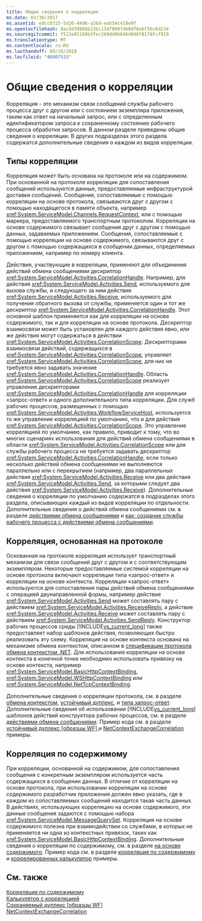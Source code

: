 ```yaml
---
title: Общие сведения о корреляции
ms.date: 03/30/2017
ms.assetid: edcc0315-5d26-44d6-a36d-ea554c418e9f
ms.openlocfilehash: 8ac5d39866b23bc134f009fdb0df6ebf56c6d234
ms.sourcegitcommit: f513a91160b3fec289dd06646d0d6f81f8fcf910
ms.translationtype: MT
ms.contentlocale: ru-RU
ms.lasthandoff: 09/18/2018
ms.locfileid: "46007533"
---
```

# <a name="correlation-overview"></a>Общие сведения о корреляции
Корреляция - это механизм связи сообщений службы рабочего процесса друг с другом или с состоянием экземпляра приложения, таким как ответ на начальный запрос, или с определенным идентификатором запроса к сохраненному состоянию рабочего процесса обработки запросов. В данном разделе приведены общие сведения о корреляции. В других подразделах этого раздела содержатся дополнительные сведения о каждом из видов корреляции.  
  
## <a name="types-of-correlation"></a>Типы корреляции  
 Корреляция может быть основана на протоколе или на содержимом. При основанной на протоколе корреляции для сопоставления сообщений используются данные, предоставляемые инфраструктурой доставки сообщений. Сообщения, сопоставляемые с помощью корреляции на основе протокола, связываются друг с другом с помощью находящегося в памяти объекта, например <xref:System.ServiceModel.Channels.RequestContext>, или с помощью маркера, предоставляемого транспортным протоколом. Корреляции на основе содержимого связывает сообщения друг с другом с помощью данных, задаваемых приложением. Сообщения, сопоставляемые с помощью корреляции на основе содержимого, связываются друг с другом с помощью содержащихся в сообщении данных, определяемых приложением, например по номеру клиента.  
  
 Действия, участвующие в корреляции, применяют для объединения действий обмена сообщениями дескриптор <xref:System.ServiceModel.Activities.CorrelationHandle>. Например, для действия <xref:System.ServiceModel.Activities.Send>, используемого для вызова службы, и следующего за ним действия <xref:System.ServiceModel.Activities.Receive>, используемого для получения обратного вызова от службы, применяется один и тот же дескриптор <xref:System.ServiceModel.Activities.CorrelationHandle>. Этот основной шаблон применяется как для корреляции на основе содержимого, так и для корреляции на основе протокола. Дескриптор взаимосвязи может быть установлен для каждого действия явно, или же действия могут содержаться в действии <xref:System.ServiceModel.Activities.CorrelationScope>. Дескрипторами взаимосвязи действий, содержащихся в <xref:System.ServiceModel.Activities.CorrelationScope>, управляет <xref:System.ServiceModel.Activities.CorrelationScope>, для них не требуется явно задавать значение <xref:System.ServiceModel.Activities.CorrelationHandle>. Область <xref:System.ServiceModel.Activities.CorrelationScope> реализует управление дескрипторами <xref:System.ServiceModel.Activities.CorrelationHandle> для корреляции «запрос-ответ» и одного дополнительного типа корреляции. Для служб рабочих процессов, размещенных с помощью <xref:System.ServiceModel.Activities.WorkflowServiceHost>, используется то же управление корреляцией по умолчанию, что и для действия <xref:System.ServiceModel.Activities.CorrelationScope>. Это управление корреляцией по умолчанию, как правило, приводит к тому, что во многих сценариях использования для действий обмена сообщениями в области <xref:System.ServiceModel.Activities.CorrelationScope> или для службы рабочего процесса не требуется задавать дескриптор <xref:System.ServiceModel.Activities.CorrelationHandle>, если только несколько действий обмена сообщениями не выполняются параллельно или с перекрытием (например, два параллельных действия <xref:System.ServiceModel.Activities.Receive> или два действия <xref:System.ServiceModel.Activities.Send>, за которыми следует два действия <xref:System.ServiceModel.Activities.Receive>). Дополнительные сведения о корреляции по умолчанию содержатся в подразделах этого раздела, описывающих каждый из видов корреляции по отдельности. Дополнительные сведения о действий обмена сообщениями см. в разделе [действиями обмена сообщениями](../../../../docs/framework/wcf/feature-details/messaging-activities.md) и [как: создание службы рабочего процесса с действиями обмена сообщениями](../../../../docs/framework/wcf/feature-details/how-to-create-a-workflow-service-with-messaging-activities.md).  
  
## <a name="protocol-based-correlation"></a>Корреляция, основанная на протоколе  
 Основанная на протоколе корреляция использует транспортный механизм для связи сообщений друг с другом и с соответствующим экземпляром. Некоторые предоставляемые системой корреляции на основе протокола включают корреляции типа «запрос-ответ» и корреляции на основе контекста. Корреляции «запрос-ответ» используются для сопоставления пары действий обмена сообщениями с операцией двунаправленной формы, например действие <xref:System.ServiceModel.Activities.Send> может составлять пару с действием <xref:System.ServiceModel.Activities.ReceiveReply>, а действие <xref:System.ServiceModel.Activities.Receive> может составлять пару с действием <xref:System.ServiceModel.Activities.SendReply>. Конструктор рабочих процессов среды [!INCLUDE[vs_current_long](../../../../includes/vs-current-long-md.md)] также предоставляет набор шаблонов действия, позволяющих быстро реализовать эту схему. Корреляция на основе контекста основана на механизме обмена контекстом, описанном в [спецификации протокола обмена контекстом .NET](https://go.microsoft.com/fwlink/?LinkID=166059). Для использования корреляции на основе контекста в конечной точке необходимо использовать привязку на основе контекста, например <xref:System.ServiceModel.BasicHttpContextBinding>, <xref:System.ServiceModel.WSHttpContextBinding> или <xref:System.ServiceModel.NetTcpContextBinding>.  
  
 Дополнительные сведения о корреляции протокола, см. в разделе [обмена контекстом](../../../../docs/framework/wcf/feature-details/context-exchange-correlation.md), [устойчивый дуплекс](../../../../docs/framework/wcf/feature-details/durable-duplex-correlation.md), и [типа запрос-ответ](../../../../docs/framework/wcf/feature-details/request-reply-correlation.md). Дополнительные сведения об использовании [!INCLUDE[vs_current_long](../../../../includes/vs-current-long-md.md)] шаблонов действий конструктора рабочих процессов, см. в разделе [действиями обмена сообщениями](../../../../docs/framework/wcf/feature-details/messaging-activities.md). Пример кода см. в разделе [устойчивый дуплекс &#91;образцы WF&#93; ](../../../../docs/framework/windows-workflow-foundation/samples/durable-duplex.md) и [NetContextExchangeCorrelation](https://msdn.microsoft.com/library/93c74a1a-b9e2-46c6-95c0-c9b0e9472caf) примеры.  
  
## <a name="content-based-correlation"></a>Корреляция по содержимому  
 При корреляции, основанной на содержимом, для сопоставления сообщения с конкретным экземпляром используется часть содержащихся в сообщении данных. В отличие от корреляции на основе протокола, при использовании корреляции на основе содержимого разработчик приложения должен явно указать, где в каждом из сопоставляемых сообщений находится такая часть данных. В действиях, использующих корреляцию на основе содержимого, эти данные сообщения задаются с помощью набора <xref:System.ServiceModel.MessageQuerySet>. Корреляция на основе содержимого полезна при взаимодействии со службами, в которых не применяется ни одна из контекстных привязок, таких как <xref:System.ServiceModel.BasicHttpContextBinding>. Дополнительные сведения о корреляции по содержимому, см. в разделе [на основе содержимого](../../../../docs/framework/wcf/feature-details/content-based-correlation.md). Пример кода см. в разделе [корреляция по содержимому](../../../../docs/framework/windows-workflow-foundation/samples/content-based-correlation.md) и [коррелированных калькулятор](../../../../docs/framework/windows-workflow-foundation/samples/correlated-calculator.md) примеры.  
  
## <a name="see-also"></a>См. также  
 [Корреляция по содержимому](../../../../docs/framework/windows-workflow-foundation/samples/content-based-correlation.md)  
 [Калькулятор с корреляцией](../../../../docs/framework/windows-workflow-foundation/samples/correlated-calculator.md)  
 [Сохраняемый дуплекс &#91;образцы WF&#93;](../../../../docs/framework/windows-workflow-foundation/samples/durable-duplex.md)  
 [NetContextExchangeCorrelation](https://msdn.microsoft.com/library/93c74a1a-b9e2-46c6-95c0-c9b0e9472caf)
